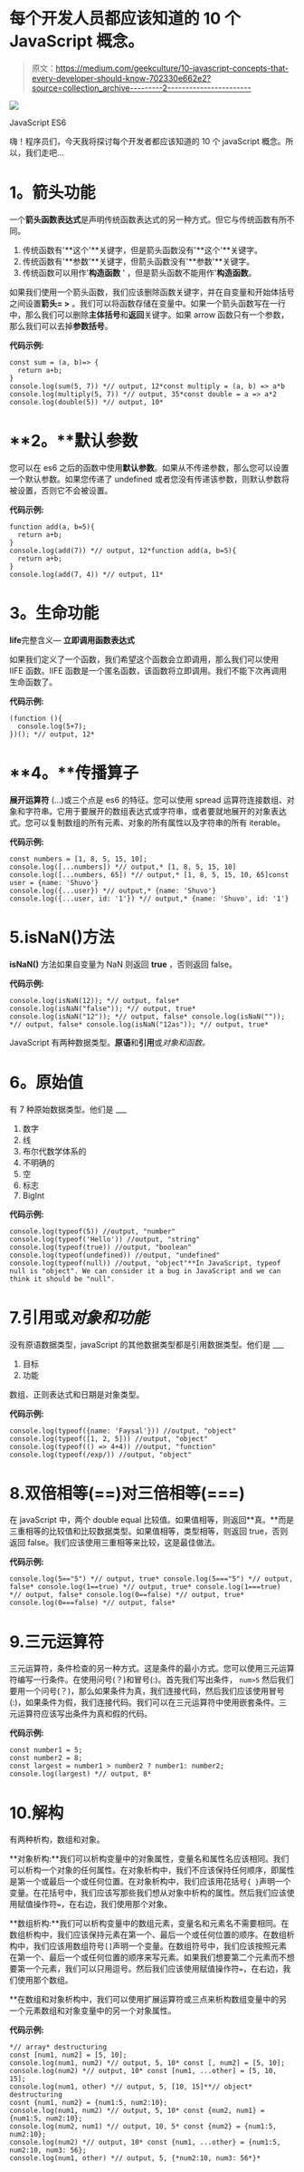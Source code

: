 # 每个开发人员都应该知道的 10 个 JavaScript 概念。

> 原文：<https://medium.com/geekculture/10-javascript-concepts-that-every-developer-should-know-702330e662e2?source=collection_archive---------2----------------------->

![](img/faa3deb0f45942bb545604ae02698e39.png)

JavaScript ES6

嗨！程序员们，今天我将探讨每个开发者都应该知道的 10 个 javaScript 概念。所以，我们走吧…

# **1。箭头功能**

一个**箭头函数表达式**是声明传统函数表达式的另一种方式。但它与传统函数有所不同。

1.  传统函数有'**这个'**关键字，但是箭头函数没有'**这个'**关键字。
2.  传统函数有'**参数'**关键字，但箭头函数没有'**参数'**关键字。
3.  传统函数可以用作'**构造函数** ' ，但是箭头函数不能用作'**构造函数**。

如果我们使用一个箭头函数，我们应该删除函数关键字，并在自变量和开始体括号之间设置**箭头= >** 。我们可以将函数存储在变量中。如果一个箭头函数写在一行中，那么我们可以删除**主体括号**和**返回**关键字。如果 arrow 函数只有一个参数，那么我们可以去掉**参数括号**。

**代码示例:**

```
const sum = (a, b)=> {
  return a+b;
}
console.log(sum(5, 7)) *// output, 12*const multiply = (a, b) => a*b 
console.log(multiply(5, 7)) *// output, 35*const double = a => a*2
console.log(double(5)) *// output, 10*
```

# **2。**默认参数

您可以在 es6 之后的函数中使用**默认参数**。如果从不传递参数，那么您可以设置一个默认参数。如果您传递了 undefined 或者您没有传递该参数，则默认参数将被设置，否则它不会被设置。

**代码示例:**

```
function add(a, b=5){
  return a+b;
}
console.log(add(7)) *// output, 12*function add(a, b=5){
  return a+b;
}
console.log(add(7, 4)) *// output, 11*
```

# **3。生命功能**

**life**完整含义— **立即调用函数表达式**

如果我们定义了一个函数，我们希望这个函数会立即调用，那么我们可以使用 IIFE 函数。IIFE 函数是一个匿名函数，该函数将立即调用。我们不能下次再调用生命函数了。

**代码示例:**

```
(function (){
  console.log(5+7); 
})(); *// output, 12*
```

# **4。**传播算子

**展开运算符** (…)或三个点是 es6 的特征。您可以使用 spread 运算符连接数组、对象和字符串。它用于要展开的数组表达式或字符串，或者要就地展开的对象表达式。您可以复制数组的所有元素、对象的所有属性以及字符串的所有 iterable。

**代码示例:**

```
const numbers = [1, 8, 5, 15, 10];
console.log([...numbers]) *// output,* [1, 8, 5, 15, 10]
console.log([...numbers, 65]) *// output,* [1, 8, 5, 15, 10, 65]const user = {name: 'Shuvo'}
console.log({...user}) *// output,* {name: 'Shuvo'}
console.log({...user, id: '1'}) *// output,* {name: 'Shuvo', id: '1'}
```

# 5.isNaN()方法

**isNaN()** 方法如果自变量为 NaN 则返回 **true** ，否则返回 false。

**代码示例:**

```
console.log(isNaN(12)); *// output, false*
console.log(isNaN("false")); *// output, true* console.log(isNaN("12")); *// output, false* console.log(isNaN("")); *// output, false* console.log(isNaN("12as")); *// output, true*
```

JavaScript 有两种数据类型。**原语**和**引用**或*对象和函数。*

# **6。原始值**

有 7 种原始数据类型。他们是 ___

1.  数字
2.  线
3.  布尔代数学体系的
4.  不明确的
5.  空
6.  标志
7.  BigInt

**代码示例:**

```
console.log(typeof(5)) //output, "number"
console.log(typeof('Hello')) //output, "string"
console.log(typeof(true)) //output, "boolean"
console.log(typeof(undefined)) //output, "undefined"
console.log(typeof(null)) //output, "object"**In JavaScript, typeof null is "object". We can consider it a bug in JavaScript and we can think it should be "null".
```

# 7.**引用**或*对象和功能*

没有原语数据类型，javaScript 的其他数据类型都是引用数据类型。他们是 ___

1.  目标
2.  功能

数组、正则表达式和日期是对象类型。

**代码示例:**

```
console.log(typeof({name: 'Faysal'})) //output, "object"
console.log(typeof([1, 2, 5])) //output, "object"
console.log(typeof(() => 4+4)) //output, "function"
console.log(typeof(/exp/)) //output, "object"
```

# 8.双倍相等(==)对三倍相等(===)

在 javaScript 中，两个 double equal 比较值。如果值相等，则返回**真。**而是三重相等的比较值和比较数据类型。如果值相等，类型相等，则返回 true，否则返回 false。我们应该使用三重相等来比较，这是最佳做法。

**代码示例:**

```
console.log(5=="5") *// output, true* console.log(5==="5") *// output, false* console.log(1==true) *// output, true* console.log(1===true) *// output, false* console.log(0==false) *// output, true* console.log(0===false) *// output, false*
```

# 9.三元运算符

三元运算符，条件检查的另一种方式。这是条件的最小方式。您可以使用三元运算符编写一行条件。在使用问号(？)和冒号(:)。首先我们写出条件， `num>5` 然后我们要用一个问号(？)，那么如果条件为真，我们连接代码，然后我们应该使用冒号(:)，如果条件为假，我们连接代码。我们可以在三元运算符中使用嵌套条件。三元运算符应该写出条件为真和假的代码。

**代码示例:**

```
const number1 = 5;
const number2 = 8;
const largest = number1 > number2 ? number1: number2;
console.log(largest) *// output, 8*
```

# 10.解构

有两种析构，数组和对象。

**对象析构:**我们可以析构变量中的对象属性，变量名和属性名应该相同。我们可以析构一个对象的任何属性。在对象析构中，我们不应该保持任何顺序，即属性是第一个或最后一个或任何位置。在对象析构中，我们应该用花括号`{ }`声明一个变量。在花括号中，我们应该写那些我们想从对象中析构的属性。然后我们应该使用赋值操作符`=`，在右边，我们使用那个对象。

**数组析构:**我们可以析构变量中的数组元素，变量名和元素名不需要相同。在数组析构中，我们应该保持元素在第一个、最后一个或任何位置的顺序。在数组析构中，我们应该用数组符号`[]`声明一个变量。在数组符号中，我们应该按照元素在第一个、最后一个或任何位置的顺序来写元素。如果我们想要第二个元素而不想要第一个元素，我们可以只用逗号。然后我们应该使用赋值操作符`=`，在右边，我们使用那个数组。

**在数组和对象析构中，我们可以使用扩展运算符或三点来析构数组变量中的另一个元素数组和对象变量中的另一个对象属性。

**代码示例:**

```
*// array* destructuring
const [num1, num2] = [5, 10];
console.log(num1, num2) *// output, 5, 10* const [, num2] = [5, 10];
console.log(num2) *// output, 10* const [num1, ...other] = [5, 10, 15];
console.log(num1, other) *// output, 5, [10, 15]**// object* destructuring
cosnt {num1, num2} = {num1:5, num2:10};
console.log(num1, num2) *// output, 5, 10* const {num2, num1} = {num1:5, num2:10};
console.log(num2, num1) *// output, 10, 5* const {num2} = {num1:5, num2:10};
console.log(num2) *// output, 10* const {num1, ...other} = {num1:5, num2:10, num3: 56};
console.log(num1, other) *// output, 5, {*num2:10, num3: 56*}*
```